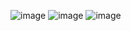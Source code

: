 ![image](https://github.com/user-attachments/assets/b33c1153-3109-434b-ac31-235272c38d08)
![image](https://github.com/user-attachments/assets/86e1385c-01d4-433c-8d20-96cab062f469)
![image](https://github.com/user-attachments/assets/f005cd28-2102-484c-8e54-955156086290)
